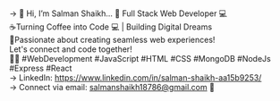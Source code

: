-> 👋 Hi, I’m Salman Shaikh... 
🚀 Full Stack Web Developer 💻 <br />
☕Turning Coffee into Code 💻 |
Building Digital Dreams <br />
🌟Passionate about creating seamless web experiences! <br /> 
Let's connect and code together! <br />
👨‍💻 #WebDevelopment #JavaScript #HTML #CSS #MongoDB #NodeJs #Express #React <br />
-> LinkedIn: https://www.linkedin.com/in/salman-shaikh-aa15b9253/ <br />
-> Connect via email: salmanshaikh18786@gmail.com 📩 <br />

